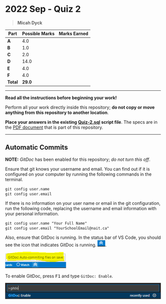 # 2022 Sep - Quiz 2

> **Micah Dyck**

| **Part**  | **Possible Marks** | **Marks Earned** |
|-----------|--------------------|------------------|
| **A**     | 4.0                |                  |
| **B**     | 1.0                |                  |
| **C**     | 2.0                |                  |
| **D**     | 14.0               |                  |
| **E**     | 4.0                |                  |
| **F**     | 4.0                |                  |
| **Total** | **29.0**           |                  |

----



**Read all the instructions before beginning your work!**

Perform all your work directly inside this repository; **do not copy or move anything from this repository to another location**.

**Place your answers in the existing [Quiz-2.sql](./Quiz-2.sql) script file**. The specs are in the [PDF document](./Specs.pdf) that is part of this repository.

----

## Automatic Commits

**NOTE:** *GitDoc* has been enabled for this repository; *do not turn this off*.

Ensure that git knows your username and email. You can find out if it is configured on your computer by running the following commands in the terminal.

```shell
git config user.name
git config user.email
```

If there is no information on your user name or email in the git configuration, run the following code, replacing the username and email information with your personal information.

```shell
git config user.name "Your Full Name"
git config user.email "YourSchoolEmail@nait.ca"
```

Also, ensure that GitDoc is running. In the status bar of VS Code, you should see the icon that indicates GitDoc is running. ![Status Bar](./images/GitDoc-Status-Bar.png).

![GitDoc Autocommiting](./images/GitDoc-Status-Bar-2.png)

To enable GitDoc, press <kbd>F1</kbd> and type `GitDoc: Enable`.

![Enable GitDoc](./images/EnableGitDoc.png)
